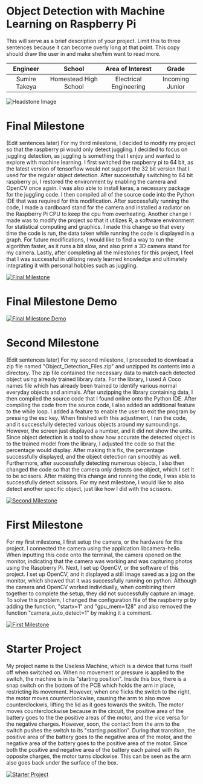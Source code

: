 ﻿# Object Detection with Machine Learning on Raspberry Pi
This will serve as a brief description of your project. Limit this to three sentences because it can become overly long at that point. This copy should draw the user in and make she/him want to read more.

| **Engineer** | **School** | **Area of Interest** | **Grade** |
|:--:|:--:|:--:|:--:|
| Sumire Takeya | Homestead High School | Electrical Engineering | Incoming Junior

![Headstone Image](https://lh3.googleusercontent.com/pw/AM-JKLWq4FktByuxDJZc-PB63b8deXDk4yMrnBBAkZ5cyne-A5fpeWznfmMlTt1Nqv6hbowsouhePyEZYcTsd6oMAzrx0oysfLtKP02Bd8vL35Wchb0kXAYSZv5jeTWPy7wvIZhkUs6gSQ0Y97imdH44cpeZ=w1356-h1354-no?authuser=0)

  
# Final Milestone
(Edit sentences later) For my third milestone, I decided to modify my project so that the raspberry pi would only detect juggling. I decided to focus on juggling detection, as juggling is something that I enjoy and wanted to explore with machine learning. I first switched the raspberry pi to 64 bit, as the latest version of tensorflow would not support the 32 bit version that I used for the regular object detection. After successfully switching to 64 bit raspberry pi, I restored the environment by enabling the camera and OpenCV once again. I was also able to install keras, a necessary package for the juggling code. I then compiled all of the source code into the Python IDE that was required for this modification. After successfully running the code, I made a cardboard stand for the camera and installed a radiator on the Raspberry Pi CPU to keep the cpu from overheating. Another change I made was to modify the project so that it utilizes R, a software environment for statistical computing and graphics. I made this change so that every time the code is run, the data taken while running the code is displayed in a graph. For future modifications, I would like to find a way to run the algorithm faster, as it runs a bit slow, and also print a 3D camera stand for my camera. Lastly, after completing all the milestones for this project, I feel that I was successful in utilizing newly learned knowledge and ultimately integrating it with personal hobbies such as juggling.

[![Final Milestone](https://i3.ytimg.com/vi/qNx0R38yON4/maxresdefault.jpg)](https://youtu.be/qNx0R38yON4 "Final Milestone")

# Final Milestone Demo

[![Final Milestone Demo](http://i3.ytimg.com/vi/WOjv6PGqrOQ/hqdefault.jpg)](https://youtu.be/WOjv6PGqrOQ "Final Milestone Demo")

# Second Milestone
(Edit sentences later) For my second milestone, I proceeded to download a zip file named "Object_Detection_Files.zip" and unzipped its contents into a directory. The zip file contained the necessary data to match each detected object using already trained library data. For the library, I used A Coco names file which has already been trained to identify various normal everyday objects and animals. After unzipping the library containing data, I then compiled the source code that I found online onto the Python IDE. After compiling the code from the source code, I also added an additional feature to the while loop. I added a feature to enable the user to exit the program by pressing the esc key. When finished with this adjustment, I ran the code, and it successfully detected various objects around my surroundings. However, the screen just displayed a number, and it did not show the units. Since object detection is a tool to show how accurate the detected object is to the trained model from the library, I adjusted the code so that the percentage would display. After making this fix, the percentage successfully displayed, and the object detection ran smoothly as well. Furthermore, after successfully detecting numerous objects, I also then changed the code so that the camera only detects one object, which I set it to be scissors. After making this change and running the code, I was able to successfully detect scissors. For my next milestone, I would like to also detect another specific object, just like how I did with the scissors. 

[![Second Milestone](https://i3.ytimg.com/vi/L3Z3zM4a9gw/maxresdefault.jpg)](https://youtu.be/L3Z3zM4a9gw "Second Milestone")


# First Milestone
For my first milestone, I first setup the camera, or the hardware for this project. I connected the camera using the application libcamera-hello. When inputting this code onto the terminal, the camera opened on the monitor, indicating that the camera was working and was capturing photos using the Raspberry Pi. Next, I set up OpenCV, or the software of this project. I set up OpenCV, and it displayed a still image saved as a jpg on the monitor, which showed that it was successfully running on python. Although the camera and OpenCV worked individually, when combining them together to complete the setup, they did not successfully capture an image. To solve this problem, I changed the configuration file of the raspberry pi by adding the function, "startx=1" and "gpu_mem=128" and also removed the function "camera_auto_detect=1" by making it a comment. 

[![First Milestone](https://i3.ytimg.com/vi/GYPcAjikLI8/maxresdefault.jpg)](https://youtu.be/GYPcAjikLI8 "First Milestone")


# Starter Project
My project name is the Useless Machine, which is a device that turns itself off when switched on. When no movement or pressure is applied to the switch, the machine is in its "starting position". Inside this box, there is a snap switch on the bottom of the PCB which holds the arm in place, restricting its movement. However, when one flicks the switch to the right, the motor moves counterclockwise, causing the arm to also move counterclockwis, lifting the lid as it goes towards the switch. The motor moves counterclockwise because in the circuit, the positive area of the battery goes to the the positive areas of the motor, and the vice versa for the negative charges. However, soon, the contact from the arm to the switch pushes the switch to its "starting position". During that transition, the positive area of the battery goes to the negative area of the motor, and the negative area of the battery goes to the positive area of the motor. Since both the positive and negative area of the battery each paired with its opposite charges, the motor turns clockwise. This can be seen as the arm also goes back under the surface of the box.  

[![Starter Project](https://i3.ytimg.com/vi/4tdAprhGD8g/maxresdefault.jpg)](https://youtu.be/4tdAprhGD8g "Starter Project")
